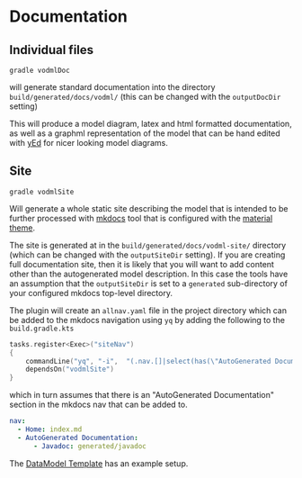 Documentation
=============

## Individual files

```shell
gradle vodmlDoc 
```

will generate standard documentation into the directory `build/generated/docs/vodml/` (this can be changed with the `outputDocDir` setting)

This will produce a model diagram, latex and html formatted documentation, as well as a graphml representation of the model
that can be hand edited with [yEd](https://www.yworks.com/products/yed) for nicer looking model diagrams.

## Site

```shell
gradle vodmlSite
```

Will generate a whole static site describing the model that is intended to be
further processed with [mkdocs](https://www.mkdocs.org) tool that is configured with the [material theme](https://squidfunk.github.io/mkdocs-material/).

The site is generated at in the `build/generated/docs/vodml-site/` directory (which can be 
changed with the `outputSiteDir` setting). If you are creating full documentation site, 
then it is likely that you will want to add content other than the autogenerated model 
description. In this case the tools have an assumption that the `outputSiteDir` is set to a
`generated` sub-directory of your configured mkdocs top-level directory.

The plugin will create an `allnav.yaml` file in the project directory which can be added to the mkdocs navigation using `yq` by adding the following to the `build.gradle.kts`

```kotlin
tasks.register<Exec>("siteNav")
{
    commandLine("yq", "-i",  "(.nav.[]|select(has(\"AutoGenerated Documentation\"))|.[\"AutoGenerated Documentation\"]) += load(\"allnav.yml\")", "mkdocs.yml")
    dependsOn("vodmlSite")
}

```

which in turn assumes that there is an "AutoGenerated Documentation" section in the mkdocs nav that can be added to.

```yaml
nav:
  - Home: index.md
  - AutoGenerated Documentation:
      - Javadoc: generated/javadoc
```


The [DataModel Template](https://github.com/ivoa/DataModelTemplate/) has an example setup.

